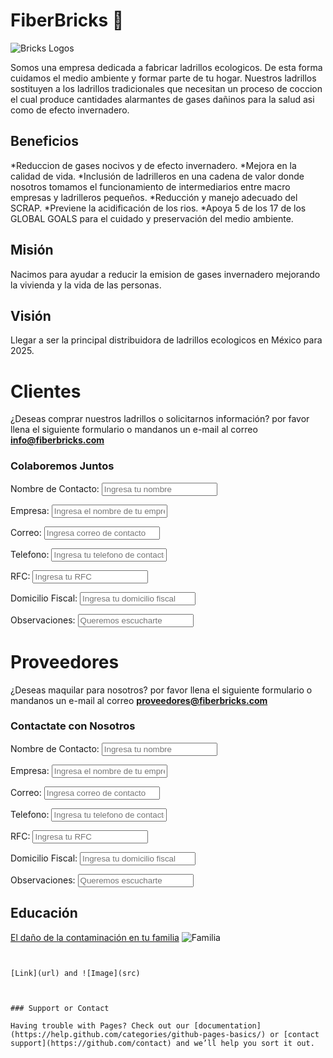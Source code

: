 # FiberBricks 📜
![Bricks Logos](https://previews.dropbox.com/p/thumb/AAa7bpnHgEP6cAFvlMrD7GxDNM8tgDXgQHNwGF5Ls3XyWfQNjcEtMPMZI18rLCkPk7-dhuI-EpzT756dIrGziO2Ush3p4_g962TVT_XAtMCQeI0IeHcgRAWOKBY6oRQuOYwboY4VkkQaHLZCe2FQ5JPA0mPO-AE9Qx2s2aiq4bMiqUafGJCtRdNq3dmwHKlxfSFLhe6SqZxA_0kNtzaaycAyv6Tk4CEXG824-y_i9Y-pr5_RWaKNvogmw2MsougHpqJkuAsaZVokG1Z04CasYxVzRtKwKFw5t_qsXTcp-z8k7VoVdnCmzXj2LENXWXOVcxisGFtkyJKgaQ54O4CoBUPo/p.png?fv_content=true&size_mode=5)


Somos una empresa dedicada a  fabricar ladrillos ecologicos.
De esta forma cuidamos el medio ambiente y formar parte de tu hogar. Nuestros ladrillos sostituyen a los ladrillos tradicionales que necesitan un proceso de coccion el cual produce cantidades alarmantes de gases dañinos para la salud asi como de efecto invernadero. 


## Beneficios
*Reduccion de gases nocivos y de efecto invernadero.
*Mejora en la calidad de vida.
*Inclusión de ladrilleros en una cadena de valor donde nosotros tomamos el funcionamiento de intermediarios entre macro empresas y ladrilleros pequeños.
*Reducción y manejo adecuado del SCRAP.
*Previene la acidificación de los rios.
*Apoya 5 de los 17 de los GLOBAL GOALS para el cuidado y preservación del medio ambiente. 


## Misión
Nacimos para ayudar a reducir la emision de gases invernadero mejorando la vivienda y la vida de las personas. 

## Visión
Llegar a ser la principal distribuidora de ladrillos ecologicos en México para 2025.




 
 # Clientes
 
¿Deseas comprar nuestros ladrillos o solicitarnos información? por favor llena el siguiente formulario o mandanos un e-mail al correo **info@fiberbricks.com**
 
 ### Colaboremos Juntos
 
<label>Nombre de Contacto: </label>
<input placeholder="Ingresa tu nombre"/>

<label>Empresa: </label>
<input placeholder="Ingresa el nombre de tu empresa"/>

<label>Correo: </label>
<input placeholder="Ingresa correo de contacto"/>

<label>Telefono: </label>
<input placeholder="Ingresa tu telefono de contacto"/>

<label>RFC: </label>
<input placeholder="Ingresa tu RFC"/>

<label>Domicilio Fiscal: </label>
<input placeholder="Ingresa tu domicilio fiscal"/>

<label>Observaciones: </label>
<input placeholder="Queremos escucharte"/>


# Proveedores

¿Deseas maquilar para nosotros? por favor llena el siguiente formulario o mandanos un e-mail al correo **proveedores@fiberbricks.com**


### Contactate con  Nosotros

<label>Nombre de Contacto: </label>
<input placeholder="Ingresa tu nombre"/>

<label>Empresa: </label>
<input placeholder="Ingresa el nombre de tu empresa"/>

<label>Correo: </label>
<input placeholder="Ingresa correo de contacto"/>

<label>Telefono: </label>
<input placeholder="Ingresa tu telefono de contacto"/>

<label>RFC: </label>
<input placeholder="Ingresa tu RFC"/>

<label>Domicilio Fiscal: </label>
<input placeholder="Ingresa tu domicilio fiscal"/>

<label>Observaciones: </label>
<input placeholder="Queremos escucharte"/>


## Educación 

[El daño de la contaminación en tu familia](https://contaminacio.com)   ![Familia]()


```


[Link](url) and ![Image](src)



### Support or Contact

Having trouble with Pages? Check out our [documentation](https://help.github.com/categories/github-pages-basics/) or [contact support](https://github.com/contact) and we’ll help you sort it out.
